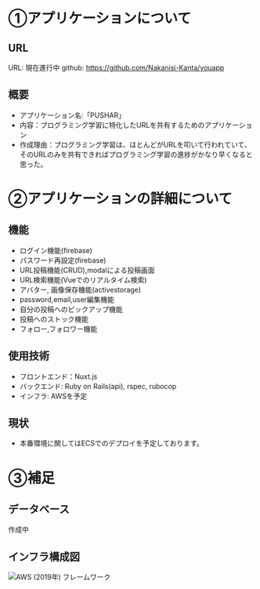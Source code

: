 # ①アプリケーションについて
## URL
URL:  現在進行中
github: https://github.com/Nakanisi-Kanta/youapp
## 概要
- アプリケーション名:「PUSHAR」
- 内容：プログラミング学習に特化したURLを共有するためのアプリケーション
- 作成理由：プログラミング学習は、ほとんどがURLを叩いて行われていて、そのURLのみを共有できればプログラミング学習の進捗がかなり早くなると思った。



# ②アプリケーションの詳細について
## 機能
- ログイン機能(firebase)
- パスワード再設定(firebase)
- URL投稿機能(CRUD),modalによる投稿画面
- URL検索機能(Vueでのリアルタイム検索)
- アバター, 画像保存機能(activestorage)
- password,email,user編集機能
- 自分の投稿へのピックアップ機能
- 投稿へのストック機能
- フォロー,フォロワー機能

## 使用技術
- フロントエンド：Nuxt.js
- バックエンド: Ruby on Rails(api), rspec, rubocop
- インフラ: AWSを予定

## 現状
- 本番環境に関してはECSでのデプロイを予定しております。

# ③補足
## データベース
作成中
## インフラ構成図
![AWS (2019年) フレームワーク](https://user-images.githubusercontent.com/64460231/104606977-ad3d0180-56c3-11eb-81f5-b820def59af3.png)
